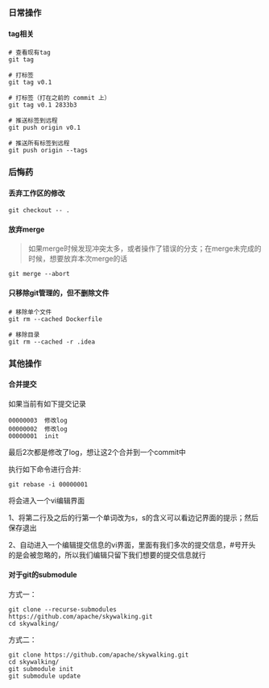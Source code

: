 ### 日常操作

#### tag相关

```
# 查看现有tag
git tag

# 打标签
git tag v0.1

# 打标签（打在之前的 commit 上）
git tag v0.1 2833b3

# 推送标签到远程
git push origin v0.1

# 推送所有标签到远程
git push origin --tags
```



### 后悔药

#### 丢弃工作区的修改

```shell
git checkout -- .
```



#### 放弃merge

> 如果merge时候发现冲突太多，或者操作了错误的分支；在merge未完成的时候，想要放弃本次merge的话

```shell
git merge --abort
```



#### 只移除git管理的，但不删除文件

```
# 移除单个文件
git rm --cached Dockerfile

# 移除目录
git rm --cached -r .idea
```



### 其他操作

#### 合并提交

如果当前有如下提交记录

```
00000003  修改log
00000002  修改log
00000001  init
```

最后2次都是修改了log，想让这2个合并到一个commit中

执行如下命令进行合并:

```
git rebase -i 00000001
```

将会进入一个vi编辑界面

1、将第二行及之后的行第一个单词改为s，s的含义可以看边记界面的提示；然后保存退出

2、自动进入一个编辑提交信息的vi界面，里面有我们多次的提交信息，#号开头的是会被忽略的，所以我们编辑只留下我们想要的提交信息就行



#### 对于git的submodule

方式一：

```
git clone --recurse-submodules https://github.com/apache/skywalking.git
cd skywalking/
```

方式二：

```
git clone https://github.com/apache/skywalking.git
cd skywalking/
git submodule init
git submodule update
```

